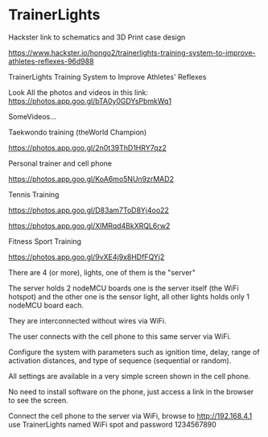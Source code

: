 # TrainerLights
Hackster link to schematics and 3D Print case design

https://www.hackster.io/hongo2/trainerlights-training-system-to-improve-athletes-reflexes-96d988



TrainerLights Training System to Improve Athletes' Reflexes

Look All the photos and videos in this link:
https://photos.app.goo.gl/bTA0y0GDYsPbmkWq1


SomeVideos...

Taekwondo training (theWorld Champion)

https://photos.app.goo.gl/2n0t39ThD1HRY7qz2

Personal trainer and cell phone

https://photos.app.goo.gl/KoA6mo5NUn9zrMAD2

Tennis Training

https://photos.app.goo.gl/D83am7ToD8Yj4oo22

https://photos.app.goo.gl/XlMRqd4BkXRQL6rw2

Fitness Sport Training

https://photos.app.goo.gl/9vXE4j9x8HDfFQYj2

There are 4 (or more), lights, one of them is the "server"

The server holds 2 nodeMCU boards one is the server itself (the WiFi hotspot) and the other one is the sensor light, all other lights holds only 1 nodeMCU board each.

They are interconnected without wires via WiFi.

The user connects with the cell phone to this same server via WiFi.

Configure the system with parameters such as ignition time, delay, range of activation distances, and type of sequence (sequential or random).

All settings are available in a very simple screen shown in the cell phone.

No need to install software on the phone, just access a link in the browser to see the screen.

Connect the cell phone to the server via WiFi, browse to http://192.168.4.1 use TrainerLights named WiFi spot and password 1234567890
